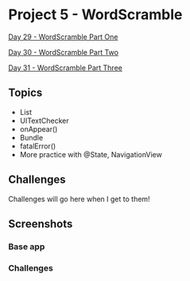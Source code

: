 #  Project 5 - WordScramble

[Day 29 - WordScramble Part One](https://www.hackingwithswift.com/100/swiftui/29)

[Day 30 - WordScramble Part Two](https://www.hackingwithswift.com/100/swiftui/30)

[Day 31 - WordScramble Part Three](https://www.hackingwithswift.com/100/swiftui/31)

## Topics

* List
* UITextChecker
* onAppear()
* Bundle
* fatalError()
* More practice with @State, NavigationView

## Challenges

Challenges will go here when I get to them!

## Screenshots

### Base app

<!--<p float="left">-->
<!--    <img src="screenshots/betterrest01.png" alt="Better Rest Base Picture 1" width="341">-->
<!--    <img src="screenshots/betterrest02.png" alt="Better Rest Base Picture 2" width="341">-->
<!--</p>-->

### Challenges

<!--<p float="left">-->
<!--    <img src="screenshots/betterrest-challenge01.png" alt="BetterRest Challenge Picture 1" width="341">-->
<!--    <img src="screenshots/betterrest-challenge02.png" alt="BetterRest Challenge Picture 2" width="341">-->
<!--</p>-->
